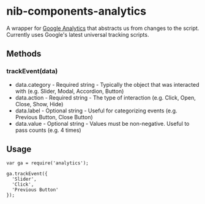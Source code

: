 # nib-components-analytics

A wrapper for [Google Analytics](https://developers.google.com/analytics/devguides/collection/analyticsjs/) that
abstracts us from changes to the script. Currently uses Google's latest universal tracking scripts.

## Methods

### trackEvent(data)

 * data.category        - Required string - Typically the object that was interacted with (e.g. Slider, Modal, Accordion, Button)
 * data.action          - Required string - The type of interaction (e.g. Click, Open, Close, Show, Hide)
 * data.label           - Optional string - Useful for categorizing events (e.g. Previous Button, Close Button)
 * data.value           - Optional string - Values must be non-negative. Useful to pass counts (e.g. 4 times)

## Usage

    var ga = require('analytics');

    ga.trackEvent({
      'Slider',
      'Click',
      'Previous Button'
    });
